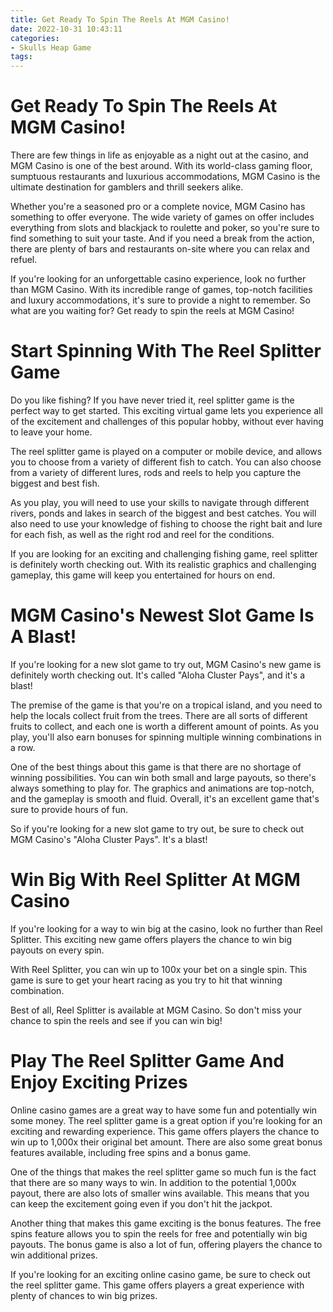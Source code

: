 ```yaml
---
title: Get Ready To Spin The Reels At MGM Casino! 
date: 2022-10-31 10:43:11
categories:
- Skulls Heap Game
tags:
---
```



#  Get Ready To Spin The Reels At MGM Casino! 

There are few things in life as enjoyable as a night out at the casino, and MGM Casino is one of the best around. With its world-class gaming floor, sumptuous restaurants and luxurious accommodations, MGM Casino is the ultimate destination for gamblers and thrill seekers alike.

Whether you're a seasoned pro or a complete novice, MGM Casino has something to offer everyone. The wide variety of games on offer includes everything from slots and blackjack to roulette and poker, so you're sure to find something to suit your taste. And if you need a break from the action, there are plenty of bars and restaurants on-site where you can relax and refuel.

If you're looking for an unforgettable casino experience, look no further than MGM Casino. With its incredible range of games, top-notch facilities and luxury accommodations, it's sure to provide a night to remember. So what are you waiting for? Get ready to spin the reels at MGM Casino!

#  Start Spinning With The Reel Splitter Game 

Do you like fishing? If you have never tried it, reel splitter game is the perfect way to get started. This exciting virtual game lets you experience all of the excitement and challenges of this popular hobby, without ever having to leave your home.

The reel splitter game is played on a computer or mobile device, and allows you to choose from a variety of different fish to catch. You can also choose from a variety of different lures, rods and reels to help you capture the biggest and best fish.

As you play, you will need to use your skills to navigate through different rivers, ponds and lakes in search of the biggest and best catches. You will also need to use your knowledge of fishing to choose the right bait and lure for each fish, as well as the right rod and reel for the conditions.

If you are looking for an exciting and challenging fishing game, reel splitter is definitely worth checking out. With its realistic graphics and challenging gameplay, this game will keep you entertained for hours on end.

#  MGM Casino's Newest Slot Game Is A Blast! 

If you're looking for a new slot game to try out, MGM Casino's new game is definitely worth checking out. It's called "Aloha Cluster Pays", and it's a blast!

The premise of the game is that you're on a tropical island, and you need to help the locals collect fruit from the trees. There are all sorts of different fruits to collect, and each one is worth a different amount of points. As you play, you'll also earn bonuses for spinning multiple winning combinations in a row.

One of the best things about this game is that there are no shortage of winning possibilities. You can win both small and large payouts, so there's always something to play for. The graphics and animations are top-notch, and the gameplay is smooth and fluid. Overall, it's an excellent game that's sure to provide hours of fun.

So if you're looking for a new slot game to try out, be sure to check out MGM Casino's "Aloha Cluster Pays". It's a blast!

#  Win Big With Reel Splitter At MGM Casino 

If you're looking for a way to win big at the casino, look no further than Reel Splitter. This exciting new game offers players the chance to win big payouts on every spin.

With Reel Splitter, you can win up to 100x your bet on a single spin. This game is sure to get your heart racing as you try to hit that winning combination.

Best of all, Reel Splitter is available at MGM Casino. So don't miss your chance to spin the reels and see if you can win big!

#  Play The Reel Splitter Game And Enjoy Exciting Prizes

Online casino games are a great way to have some fun and potentially win some money. The reel splitter game is a great option if you're looking for an exciting and rewarding experience. This game offers players the chance to win up to 1,000x their original bet amount. There are also some great bonus features available, including free spins and a bonus game.

One of the things that makes the reel splitter game so much fun is the fact that there are so many ways to win. In addition to the potential 1,000x payout, there are also lots of smaller wins available. This means that you can keep the excitement going even if you don't hit the jackpot.

Another thing that makes this game exciting is the bonus features. The free spins feature allows you to spin the reels for free and potentially win big payouts. The bonus game is also a lot of fun, offering players the chance to win additional prizes.

If you're looking for an exciting online casino game, be sure to check out the reel splitter game. This game offers players a great experience with plenty of chances to win big prizes.